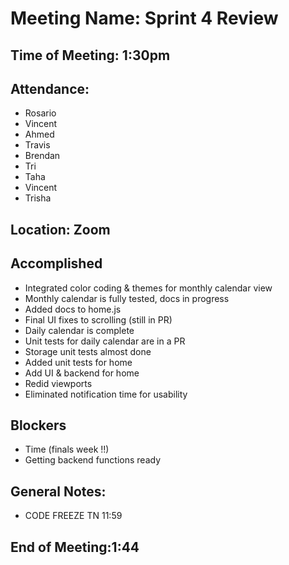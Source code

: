 # Meeting Name: Sprint 4 Review

## Time of Meeting: 1:30pm

## Attendance: 
- Rosario 
- Vincent
- Ahmed
- Travis
- Brendan
- Tri
- Taha
- Vincent
- Trisha


## Location: Zoom

## Accomplished
- Integrated color coding & themes for monthly calendar view 
- Monthly calendar is fully tested, docs in progress 
- Added docs to home.js 
- Final UI fixes to scrolling (still in PR)
- Daily calendar is complete
- Unit tests for daily calendar are in a PR
- Storage unit tests almost done
- Added unit tests for home
- Add UI & backend for home
- Redid viewports
- Eliminated notification time for usability


## Blockers
 - Time (finals week !!)
 - Getting backend functions ready 


## General Notes:
 - CODE FREEZE TN 11:59

## End of Meeting:1:44
